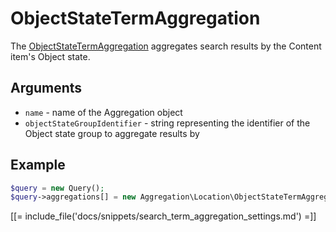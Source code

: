 # ObjectStateTermAggregation

The [ObjectStateTermAggregation](https://github.com/ezsystems/ezplatform-kernel/blob/master/eZ/Publish/API/Repository/Values/Content/Query/Aggregation/ObjectStateTermAggregation.php) aggregates search results by the Content item's Object state.

## Arguments

- `name` - name of the Aggregation object
- `objectStateGroupIdentifier` - string representing the identifier of the Object state group to aggregate results by

## Example

``` php
$query = new Query();
$query->aggregations[] = new Aggregation\Location\ObjectStateTermAggregation('object_state', 'ez_lock');
```

[[= include_file('docs/snippets/search_term_aggregation_settings.md') =]]
